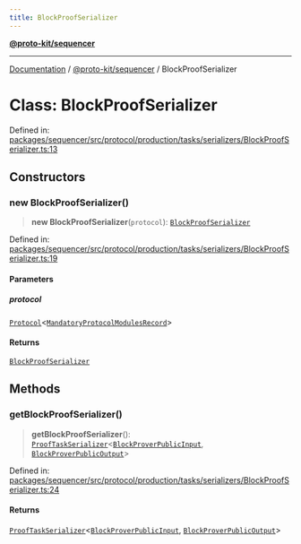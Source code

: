```yaml
---
title: BlockProofSerializer
---
```


[**@proto-kit/sequencer**](../README.md)

***

[Documentation](../../../README.md) / [@proto-kit/sequencer](../README.md) / BlockProofSerializer

# Class: BlockProofSerializer

Defined in: [packages/sequencer/src/protocol/production/tasks/serializers/BlockProofSerializer.ts:13](https://github.com/proto-kit/framework/blob/4d6b3b6da51b3edee0fbf25ce72c1f59ec61e891/packages/sequencer/src/protocol/production/tasks/serializers/BlockProofSerializer.ts#L13)

## Constructors

### new BlockProofSerializer()

> **new BlockProofSerializer**(`protocol`): [`BlockProofSerializer`](BlockProofSerializer.md)

Defined in: [packages/sequencer/src/protocol/production/tasks/serializers/BlockProofSerializer.ts:19](https://github.com/proto-kit/framework/blob/4d6b3b6da51b3edee0fbf25ce72c1f59ec61e891/packages/sequencer/src/protocol/production/tasks/serializers/BlockProofSerializer.ts#L19)

#### Parameters

##### protocol

[`Protocol`](../../protocol/classes/Protocol.md)\<[`MandatoryProtocolModulesRecord`](../../protocol/type-aliases/MandatoryProtocolModulesRecord.md)\>

#### Returns

[`BlockProofSerializer`](BlockProofSerializer.md)

## Methods

### getBlockProofSerializer()

> **getBlockProofSerializer**(): [`ProofTaskSerializer`](ProofTaskSerializer.md)\<[`BlockProverPublicInput`](../../protocol/classes/BlockProverPublicInput.md), [`BlockProverPublicOutput`](../../protocol/classes/BlockProverPublicOutput.md)\>

Defined in: [packages/sequencer/src/protocol/production/tasks/serializers/BlockProofSerializer.ts:24](https://github.com/proto-kit/framework/blob/4d6b3b6da51b3edee0fbf25ce72c1f59ec61e891/packages/sequencer/src/protocol/production/tasks/serializers/BlockProofSerializer.ts#L24)

#### Returns

[`ProofTaskSerializer`](ProofTaskSerializer.md)\<[`BlockProverPublicInput`](../../protocol/classes/BlockProverPublicInput.md), [`BlockProverPublicOutput`](../../protocol/classes/BlockProverPublicOutput.md)\>
